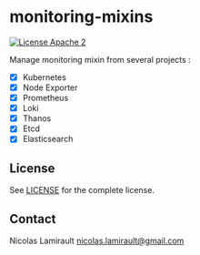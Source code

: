 # monitoring-mixins

[![License Apache 2][badge-license]](LICENSE)

Manage monitoring mixin from several projects :

* [x] Kubernetes
* [x] Node Exporter
* [x] Prometheus
* [x] Loki
* [x] Thanos
* [x] Etcd
* [x] Elasticsearch

## License

See [LICENSE](LICENSE) for the complete license.

## Contact

Nicolas Lamirault <nicolas.lamirault@gmail.com>

[badge-license]: https://img.shields.io/badge/license-Apache2-green.svg?style=flat
